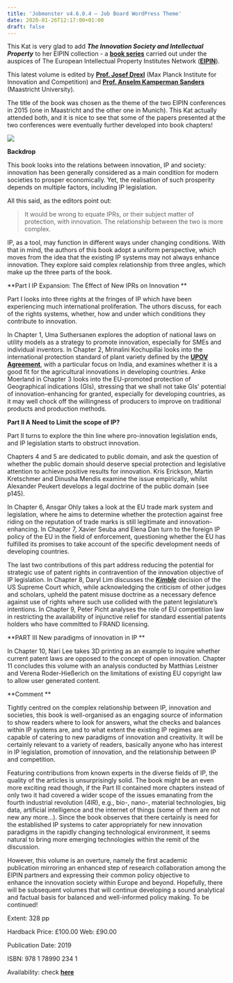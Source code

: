 ```yaml
---
title: 'Jobmonster v4.6.0.4 – Job Board WordPress Theme'
date: 2020-01-26T12:17:00+01:00
draft: false
---
```


This Kat is very glad to add _**The Innovation Society and Intellectual Property**_ to her EIPIN collection - a [**book series**](https://www.e-elgar.com/shop/books?book_series=European%20Intellectual%20Property%20Institutes%20Network%20series) carried out under the auspices of The European Intellectual Property Institutes Network ([**EIPIN**](https://www.eipin.org/)). 

  

This latest volume is edited by [**Prof. Josef Drexl**](https://www.ip.mpg.de/en/persons/prof-dr-josef-drexl.html) (Max Planck Institute for Innovation and Competition) and [**Prof. Anselm Kamperman Sanders**](https://www.maastrichtuniversity.nl/a.kampermansanders) (Maastricht University). 

  

The title of the book was chosen as the theme of the two EIPIN conferences in 2015 (one in Maastricht and the other one in Munich). This Kat actually attended both, and it is nice to see that some of the papers presented at the two conferences were eventually further developed into book chapters! 

  

[![](https://1.bp.blogspot.com/-sO1c2NEDTHw/XiipExnuN4I/AAAAAAAABJk/YvpiVoCYmFYBRj15WemgNznBbvVKhDsZwCLcBGAsYHQ/s320/IMG_7715.JPG)](https://1.bp.blogspot.com/-sO1c2NEDTHw/XiipExnuN4I/AAAAAAAABJk/YvpiVoCYmFYBRj15WemgNznBbvVKhDsZwCLcBGAsYHQ/s1600/IMG_7715.JPG)

  

**Backdrop**

  

This book looks into the relations between innovation, IP and society: innovation has been generally considered as a main condition for modern societies to prosper economically. Yet, the realisation of such prosperity depends on multiple factors, including IP legislation. 

  

All this said, as the editors point out:  

> It would be wrong to equate IPRs, or their subject matter of protection, with innovation. The relationship between the two is more complex. 

IP, as a tool, may function in different ways under changing conditions. With that in mind, the authors of this book adopt a uniform perspective, which moves from the idea that the existing IP systems may not always enhance innovation. They explore said complex relationship from three angles, which make up the three parts of the book. 

**Part I IP Expansion: The Effect of New IPRs on Innovation **

  

Part I looks into three rights at the fringes of IP which have been experiencing much international proliferation. The uthors discuss, for each of the rights systems, whether, how and under which conditions they contribute to innovation. 

  

In Chapter 1, Uma Suthersanen explores the adoption of national laws on utility models as a strategy to promote innovation, especially for SMEs and individual inventors. In Chapter 2, Mrinalini Kochupillai looks into the international protection standard of plant variety defined by the [**UPOV Agreement**](https://www.upov.int/portal/index.html.en), with a particular focus on India, and examines whether it is a good fit for the agricultural innovations in developing countries. Anke Moerland in Chapter 3 looks into the EU-promoted protection of Geographical indications (GIs), stressing that we shall not take GIs' potential of innovation-enhancing for granted, especially for developing countries, as it may well chock off the willingness of producers to improve on traditional products and production methods.

**Part II A Need to Limit the scope of IP?** 

  

Part II turns to explore the thin line where pro-innovation legislation ends, and IP legislation starts to obstruct innovation. 

  

Chapters 4 and 5 are dedicated to public domain, and ask the question of whether the public domain should deserve special protection and legislative attention to achieve positive results for innovation. Kris Erickson, Martin Kretschmer and Dinusha Mendis examine the issue empirically, whilst Alexander Peukert develops a legal doctrine of the public domain (see p145). 

  

In Chapter 6, Ansgar Ohly takes a look at the EU trade mark system and legislation, where he aims to determine whether the protection against free riding on the reputation of trade marks is still legitimate and innovation-enhancing. In Chapter 7, Xavier Seuba and Elena Dan turn to the foreign IP policy of the EU in the field of enforcement, questioning whether the EU has fulfilled its promises to take account of the specific development needs of developing countries. 

  

The last two contributions of this part address reducing the potential for strategic use of patent rights in contravention of the innovation objective of IP legislation. In Chapter 8, Daryl Lim discusses the [_**Kimble**_](https://en.wikipedia.org/wiki/Kimble_v._Marvel_Entertainment,_LLC) decision of the US Supreme Court which, while acknowledging the criticism of other judges and scholars, upheld the patent misuse doctrine as a necessary defence against use of rights where such use collided with the patent legislature’s intentions. In Chapter 9, Peter Picht analyses the role of EU competition law in restricting the availability of injunctive relief for standard essential patents holders who have committed to FRAND licensing. 

**PART III New paradigms of innovation in IP **

  

In Chapter 10, Nari Lee takes 3D printing as an example to inquire whether current patent laws are opposed to the concept of open innovation. Chapter 11 concludes this volume with an analysis conducted by Matthias Leistner and Verena Roder-Hießerich on the limitations of existing EU copyright law to allow user generated content. 

**Comment **

  

Tightly centred on the complex relationship between IP, innovation and societies, this book is well-organised as an engaging source of information to show readers where to look for answers, what the checks and balances within IP systems are, and to what extent the existing IP regimes are capable of catering to new paradigms of innovation and creativity. It will be certainly relevant to a variety of readers, basically anyone who has interest in IP legislation, promotion of innovation, and the relationship between IP and competition.   
  
Featuring contributions from known experts in the diverse fields of IP, the quality of the articles is unsurprisingly solid. The book might be an even more exciting read though, if the Part III contained more chapters instead of only two it had covered a wider scope of the issues emanating from the fourth industrial revolution (4IR), e.g., bio-, nano-, material technologies, big data, artificial intelligence and the internet of things (some of them are not new any more...). Since the book observes that there certainly is need for the established IP systems to cater appropriately for new innovation paradigms in the rapidly changing technological environment, it seems natural to bring more emerging technologies within the remit of the discussion.   
  
However, this volume is an overture, namely the first academic publication mirroring an enhanced step of research collaboration among the EIPIN partners and expressing their common policy objective to enhance the innovation society within Europe and beyond. Hopefully, there will be subsequent volumes that will continue developing a sound analytical and factual basis for balanced and well-informed policy making. To be continued!  
  
  
  
  
  
  

  

Extent: 328 pp 

  

Hardback Price: £100.00 Web: £90.00 

  

Publication Date: 2019 

  

ISBN: 978 1 78990 234 1 

  

Availability: check **[here](https://www.e-elgar.com/shop/the-innovation-society-and-intellectual-property)**